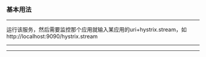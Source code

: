 ### 基本用法 

-------------------
运行该服务，然后需要监控那个应用就输入某应用的uri+hystrix.stream，如http://localhost:9090/hystrix.stream

-------------------
-------------------


